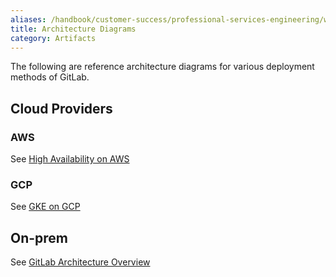 ```yaml
---
aliases: /handbook/customer-success/professional-services-engineering/workflows/artifacts/arch-diagram.html
title: Architecture Diagrams
category: Artifacts
---
```


The following are reference architecture diagrams for various deployment methods of GitLab.







## Cloud Providers

### AWS

See [High Availability on AWS](https://docs.gitlab.com/ee/university/high-availability/aws/)

### GCP

See [GKE on GCP](https://www.youtube.com/watch?v=HLNNFS8b_aw)

## On-prem

See [GitLab Architecture Overview](https://docs.gitlab.com/ee/development/architecture.html)
